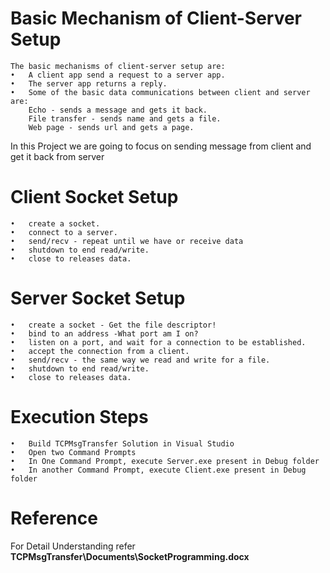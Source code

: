 # Basic Mechanism of Client-Server Setup
	The basic mechanisms of client-server setup are:
	•	A client app send a request to a server app.
	•	The server app returns a reply.
	•	Some of the basic data communications between client and server are:
		Echo - sends a message and gets it back.
		File transfer - sends name and gets a file.
		Web page - sends url and gets a page.
		
In this Project we are going to focus on sending message from client and get it back from server

# Client Socket Setup
	•	create a socket.
	•	connect to a server.
	•	send/recv - repeat until we have or receive data
	•	shutdown to end read/write.
	•	close to releases data.
	
# Server Socket Setup
	•	create a socket - Get the file descriptor!
	•	bind to an address -What port am I on?
	•	listen on a port, and wait for a connection to be established.
	•	accept the connection from a client.
	•	send/recv - the same way we read and write for a file.
	•	shutdown to end read/write.
	•	close to releases data.

 # Execution Steps
	•	Build TCPMsgTransfer Solution in Visual Studio
	•	Open two Command Prompts
	•	In One Command Prompt, execute Server.exe present in Debug folder
	•	In another Command Prompt, execute Client.exe present in Debug folder
 
 # Reference
 For Detail Understanding refer **TCPMsgTransfer\Documents\SocketProgramming.docx**
